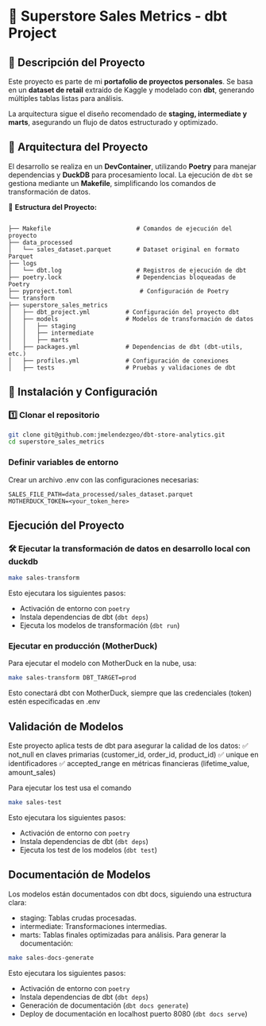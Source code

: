 # 📌 Superstore Sales Metrics - dbt Project  

## 🔹 Descripción del Proyecto  
Este proyecto es parte de mi **portafolio de proyectos personales**. Se basa en un **dataset de retail** extraído de Kaggle y modelado con **dbt**, generando múltiples tablas listas para análisis.  

La arquitectura sigue el diseño recomendado de **staging, intermediate y marts**, asegurando un flujo de datos estructurado y optimizado.  

## 🔹 Arquitectura del Proyecto  
El desarrollo se realiza en un **DevContainer**, utilizando **Poetry** para manejar dependencias y **DuckDB** para procesamiento local. La ejecución de `dbt` se gestiona mediante un **Makefile**, simplificando los comandos de transformación de datos.  

📂 **Estructura del Proyecto:**  
```

├── Makefile                        # Comandos de ejecución del proyecto
├── data_processed
│   └── sales_dataset.parquet       # Dataset original en formato Parquet
├── logs
│   └── dbt.log                     # Registros de ejecución de dbt
├── poetry.lock                     # Dependencias bloqueadas de Poetry
├── pyproject.toml                   # Configuración de Poetry
└── transform
├── superstore_sales_metrics
│   ├── dbt_project.yml          # Configuración del proyecto dbt
│   ├── models                   # Modelos de transformación de datos
│   │   ├── staging
│   │   ├── intermediate
│   │   ├── marts
│   ├── packages.yml             # Dependencias de dbt (dbt-utils, etc.)
│   ├── profiles.yml             # Configuración de conexiones
│   ├── tests                    # Pruebas y validaciones de dbt

```

## 🔹 Instalación y Configuración  

### 1️⃣ **Clonar el repositorio**  
```bash
git clone git@github.com:jmelendezgeo/dbt-store-analytics.git
cd superstore_sales_metrics
```

### Definir variables de entorno
Crear un archivo .env con las configuraciones necesarias:

```
SALES_FILE_PATH=data_processed/sales_dataset.parquet  
MOTHERDUCK_TOKEN=<your_token_here>  
```

## Ejecución del Proyecto
### 🛠️ Ejecutar la transformación de datos en desarrollo local con duckdb 

```bash
make sales-transform
```

Esto ejecutara los siguientes pasos:

- Activación de entorno con `poetry`
- Instala dependencias de dbt (`dbt deps`)
- Ejecuta los modelos de transformación (`dbt run`)

### Ejecutar en producción (MotherDuck)
Para ejecutar el modelo con MotherDuck en la nube, usa:

```bash
make sales-transform DBT_TARGET=prod
```

Esto conectará dbt con MotherDuck, siempre que las credenciales (token) estén especificadas en .env

## Validación de Modelos
Este proyecto aplica tests de dbt para asegurar la calidad de los datos:
✅ not_null en claves primarias (customer_id, order_id, product_id)
✅ unique en identificadores
✅ accepted_range en métricas financieras (lifetime_value, amount_sales)

Para ejecutar los test usa el comando

```bash
make sales-test
```

Esto ejecutara los siguientes pasos:

- Activación de entorno con `poetry`
- Instala dependencias de dbt (`dbt deps`)
- Ejecuta los test de los modelos (`dbt test`)

## Documentación de Modelos
Los modelos están documentados con dbt docs, siguiendo una estructura clara:
- staging: Tablas crudas procesadas.
- intermediate: Transformaciones intermedias.
- marts: Tablas finales optimizadas para análisis.
Para generar la documentación:

```bash
make sales-docs-generate
```

Esto ejecutara los siguientes pasos:

- Activación de entorno con `poetry`
- Instala dependencias de dbt (`dbt deps`)
- Generación de documentación (`dbt docs generate`)
- Deploy de documentación en localhost puerto 8080 (`dbt docs serve`)


